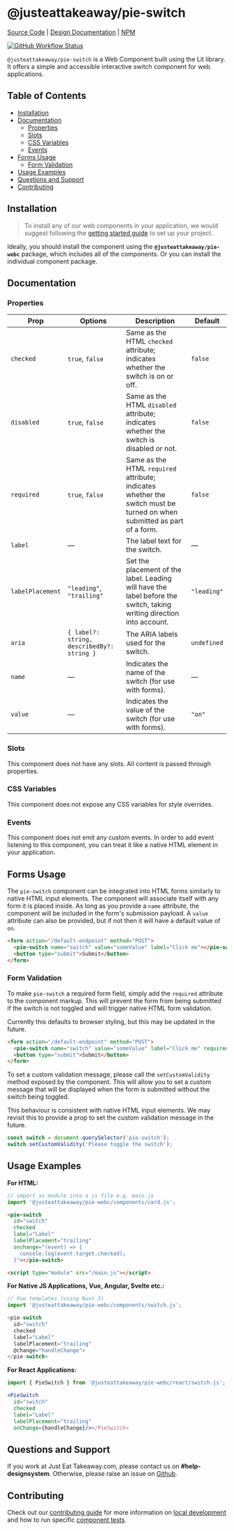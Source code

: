 # @justeattakeaway/pie-switch
[Source Code](https://github.com/justeattakeaway/pie/tree/main/packages/components/pie-switch) | [Design Documentation](https://pie.design/components/switch) | [NPM](https://www.npmjs.com/package/@justeattakeaway/pie-switch)

<p>
  <a href="https://www.npmjs.com/@justeattakeaway/pie-switch">
    <img alt="GitHub Workflow Status" src="https://img.shields.io/npm/v/@justeattakeaway/pie-switch.svg">
  </a>
</p>

`@justeattakeaway/pie-switch` is a Web Component built using the Lit library. It offers a simple and accessible interactive switch component for web applications.

## Table of Contents

- [Installation](#installation)
- [Documentation](#documentation)
  - [Properties](#properties)
  - [Slots](#slots)
  - [CSS Variables](#css-variables)
  - [Events](#events)
- [Forms Usage](#forms-usage)
  - [Form Validation](#form-validation)
- [Usage Examples](#usage-examples)
- [Questions and Support](#questions-and-support)
- [Contributing](#contributing)

## Installation

> To install any of our web components in your application, we would suggest following the [getting started guide](https://webc.pie.design/?path=/docs/introduction-getting-started--docs) to set up your project.

Ideally, you should install the component using the **`@justeattakeaway/pie-webc`** package, which includes all of the components. Or you can install the individual component package.

## Documentation

### Properties
| Prop            | Options                                | Description                                                                                                                       | Default     |
|------------------|----------------------------------------|-----------------------------------------------------------------------------------------------------------------------------------|-------------|
| `checked`        | `true`, `false`                        | Same as the HTML `checked` attribute; indicates whether the switch is on or off.                                                 | `false`     |
| `disabled`       | `true`, `false`                        | Same as the HTML `disabled` attribute; indicates whether the switch is disabled or not.                                          | `false`     |
| `required`       | `true`, `false`                        | Same as the HTML `required` attribute; indicates whether the switch must be turned on when submitted as part of a form.          | `false`     |
| `label`          | —                                      | The label text for the switch.                                                                                                   | —           |
| `labelPlacement` | `"leading"`, `"trailing"`              | Set the placement of the label. Leading will have the label before the switch, taking writing direction into account.            | `"leading"` |
| `aria`           | `{ label?: string, describedBy?: string }` | The ARIA labels used for the switch.                                                                                             | `undefined` |
| `name`           | —                                      | Indicates the name of the switch (for use with forms).                                                                            | —           |
| `value`          | —                                      | Indicates the value of the switch (for use with forms).                                                                           | `"on"`      |

### Slots
This component does not have any slots. All content is passed through properties.

### CSS Variables
This component does not expose any CSS variables for style overrides.

### Events

This component does not emit any custom events. In order to add event listening to this component, you can treat it like a native HTML element in your application.

## Forms Usage
The `pie-switch` component can be integrated into HTML forms similarly to native HTML input elements. The component will associate itself with any form it is placed inside. As long as you provide a `name` attribute, the component will be included in the form's submission payload. A `value` attribute can also be provided, but if not then it will have a default value of `on`.

```html
<form action="/default-endpoint" method="POST">
  <pie-switch name="switch" value="someValue" label="Click me"></pie-switch>
  <button type="submit">Submit</button>
</form>
```

### Form Validation
To make `pie-switch` a required form field, simply add the `required` attribute to the component markup. This will prevent the form from being submitted if the switch is not toggled and will trigger native HTML form validation.

Currently this defaults to browser styling, but this may be updated in the future.

```html
<form action="/default-endpoint" method="POST">
  <pie-switch name="switch" value="someValue" label="Click me" required></pie-switch>
  <button type="submit">Submit</button>
</form>
```

To set a custom validation message, please call the `setCustomValidity` method exposed by the component. This will allow you to set a custom message that will be displayed when the form is submitted without the switch being toggled.

This behaviour is consistent with native HTML input elements. We may revisit this to provide a prop to set the custom validation message in the future.

```js
const switch = document.querySelector('pie-switch');
switch.setCustomValidity('Please toggle the switch');
```

## Usage Examples

**For HTML:**

```js
// import as module into a js file e.g. main.js
import '@justeattakeaway/pie-webc/components/card.js';
```

```html
<pie-switch
  id="switch"
  checked
  label="Label"
  labelPlacement="trailing"
  onchange="(event) => {
    console.log(event.target.checked);
  }"></pie-switch>

<script type="module" src="/main.js"></script>
```

**For Native JS Applications, Vue, Angular, Svelte etc.:**

```js
// Vue templates (using Nuxt 3)
import '@justeattakeaway/pie-webc/components/switch.js';

<pie-switch
  id="switch"
  checked
  label="Label"
  labelPlacement="trailing"
  @change="handleChange">
</pie-switch>
```

**For React Applications:**

```jsx
import { PieSwitch } from '@justeattakeaway/pie-webc/react/switch.js';

<PieSwitch
  id="switch"
  checked
  label="Label"
  labelPlacement="trailing"
  onChange={handleChange}/></PieSwitch>
```

## Questions and Support

If you work at Just Eat Takeaway.com, please contact us on **#help-designsystem**. Otherwise, please raise an issue on [Github](https://github.com/justeattakeaway/pie/issues).

## Contributing

Check out our [contributing guide](https://github.com/justeattakeaway/pie/wiki/Contributing-Guide) for more information on [local development](https://github.com/justeattakeaway/pie/wiki/Contributing-Guide#local-development) and how to run specific [component tests](https://github.com/justeattakeaway/pie/wiki/Contributing-Guide#testing).
